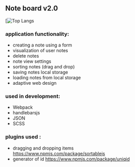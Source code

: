 ## **Note board v2.0**
[![Top Langs](https://github-readme-stats.vercel.app/api/top-langs/?username=anuraghazra&layout=compact)
### application functionality:
- creating a note using a form
- visualization of user notes
- delete notes
- note view settings
- sorting notes (drag and drop)
- saving notes local storage
- loading notes from local storage
- adaptive web design
### used in development:
- Webpack 
- handlebarsjs
- JSON
- SCSS
### plugins used :
- dragging and dropping items https://www.npmjs.com/package/sortablejs   
- generator of id https://www.npmjs.com/package/uniqid

